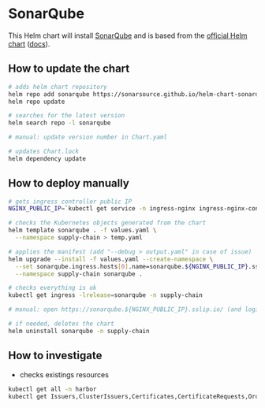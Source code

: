 # SonarQube

This Helm chart will install [SonarQube](https://www.sonarqube.org/) and is based from the [official Helm chart](https://github.com/SonarSource/helm-chart-sonarqube/tree/master/charts/sonarqube)
([docs]((https://docs.sonarqube.org/latest/setup/sonarqube-on-kubernetes/))).

## How to update the chart

```bash
# adds helm chart repository
helm repo add sonarqube https://sonarsource.github.io/helm-chart-sonarqube
helm repo update

# searches for the latest version
helm search repo -l sonarqube

# manual: update version number in Chart.yaml

# updates Chart.lock
helm dependency update
```

## How to deploy manually

```bash
# gets ingress controller public IP
NGINX_PUBLIC_IP=`kubectl get service -n ingress-nginx ingress-nginx-controller --output jsonpath='{.status.loadBalancer.ingress[0].ip}'`

# checks the Kubernetes objects generated from the chart
helm template sonarqube . -f values.yaml \
  --namespace supply-chain > temp.yaml

# applies the manifest (add "--debug > output.yaml" in case of issue)
helm upgrade --install -f values.yaml --create-namespace \
  --set sonarqube.ingress.hosts[0].name=sonarqube.${NGINX_PUBLIC_IP}.sslip.io \
  --namespace supply-chain sonarqube .

# checks everything is ok
kubectl get ingress -lrelease=sonarqube -n supply-chain

# manual: open https://sonarqube.${NGINX_PUBLIC_IP}.sslip.io/ (and login with admin/admin)

# if needed, deletes the chart
helm uninstall sonarqube -n supply-chain
```

## How to investigate

* checks existings resources

```bash
kubectl get all -n harbor
kubectl get Issuers,ClusterIssuers,Certificates,CertificateRequests,Orders,Challenges -n harbor
```

